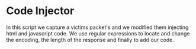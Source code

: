# Code Injector

In this script we capture a victims packet's and we modified them injecting html and javascript code.
We use regular expressions to locate and change the encoding, the length of the response and finally to add our code.

